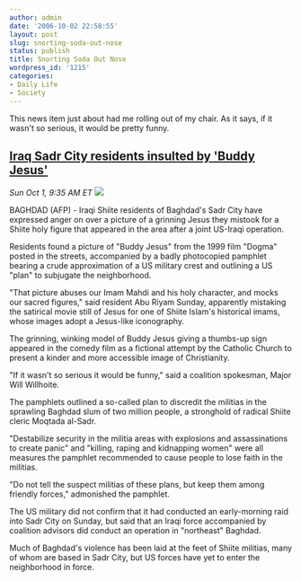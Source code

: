 ```yaml
---
author: admin
date: '2006-10-02 22:58:55'
layout: post
slug: snorting-soda-out-nose
status: publish
title: Snorting Soda Out Nose
wordpress_id: '1215'
categories:
- Daily Life
- Society
---
```

This news item just about had me rolling out of my chair. As it says, if it wasn't so serious, it would be pretty funny.
<h2><a href="http://news.yahoo.com/s/afp/20061001/wl_mideast_afp/iraqusshiitesjesus">Iraq Sadr City residents insulted by 'Buddy Jesus'</a></h2>
<em class="timedate">Sun Oct  1,  9:35 AM ET</em>

<img src="http://d.yimg.com/us.yimg.com/p/afp/20061001/capt.sge.stf76.011006133549.photo00.photo.default-512x384.jpg" />

BAGHDAD (AFP) - Iraqi Shiite residents of Baghdad's Sadr City have expressed anger on over a picture of a grinning Jesus they mistook for a Shiite holy figure that appeared in the area after a joint US-Iraqi operation.

Residents found a picture of "Buddy Jesus" from the 1999 film "Dogma" posted in the streets, accompanied by a badly photocopied pamphlet bearing a crude approximation of a US military crest and outlining a US "plan" to subjugate the neighborhood.

"That picture abuses our Imam Mahdi and his holy character, and mocks our sacred figures," said resident Abu Riyam Sunday, apparently mistaking the satirical movie still of Jesus for one of Shiite Islam's historical imams, whose images adopt a Jesus-like iconography.

The grinning, winking model of Buddy Jesus giving a thumbs-up sign appeared in the comedy film as a fictional attempt by the Catholic Church to present a kinder and more accessible image of Christianity.

"If it wasn't so serious it would be funny," said a coalition spokesman, Major Will Willhoite.

The pamphlets outlined a so-called plan to discredit the militias in the sprawling Baghdad slum of two million people, a stronghold of radical Shiite cleric Moqtada al-Sadr.

"Destabilize security in the militia areas with explosions and assassinations to create panic" and "killing, raping and kidnapping women" were all measures the pamphlet recommended to cause people to lose faith in the militias.

"Do not tell the suspect militias of these plans, but keep them among friendly forces," admonished the pamphlet.

The US military did not confirm that it had conducted an early-morning raid into Sadr City on Sunday, but said that an Iraqi force accompanied by coalition advisors did conduct an operation in "northeast" Baghdad.

Much of Baghdad's violence has been laid at the feet of Shiite militias, many of whom are based in Sadr City, but US forces have yet to enter the neighborhood in force.
